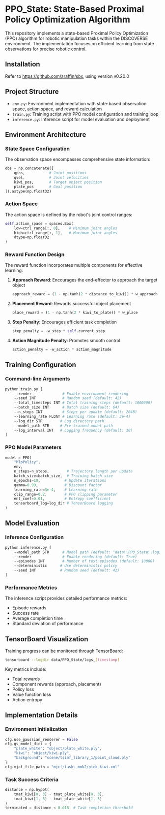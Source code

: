 # PPO_State: State-Based Proximal Policy Optimization Algorithm

This repository implements a state-based Proximal Policy Optimization (PPO) algorithm for robotic manipulation tasks within the DISCOVERSE environment. The implementation focuses on efficient learning from state observations for precise robotic control.

## Installation

Refer to https://github.com/araffin/sbx, using version v0.20.0

## Project Structure

- `env.py`: Environment implementation with state-based observation space, action space, and reward calculation
- `train.py`: Training script with PPO model configuration and training loop
- `inference.py`: Inference script for model evaluation and deployment

## Environment Architecture

### State Space Configuration

The observation space encompasses comprehensive state information:

```python
obs = np.concatenate([
    qpos,           # Joint positions
    qvel,           # Joint velocities
    kiwi_pos,       # Target object position
    plate_pos       # Goal position
]).astype(np.float32)
```

### Action Space

The action space is defined by the robot's joint control ranges:

```python
self.action_space = spaces.Box(
    low=ctrl_range[:, 0],    # Minimum joint angles
    high=ctrl_range[:, 1],   # Maximum joint angles
    dtype=np.float32
)
```

### Reward Function Design

The reward function incorporates multiple components for effective learning:

1. **Approach Reward**: Encourages the end-effector to approach the target object
   ```python
   approach_reward = (1 - np.tanh(2 * distance_to_kiwi)) * w_approach
   ```

2. **Placement Reward**: Rewards successful object placement
   ```python
   place_reward = (1 - np.tanh(2 * kiwi_to_plate)) * w_place
   ```

3. **Step Penalty**: Encourages efficient task completion
   ```python
   step_penalty = -w_step * self.current_step
   ```

4. **Action Magnitude Penalty**: Promotes smooth control
   ```python
   action_penalty = -w_action * action_magnitude
   ```

## Training Configuration

### Command-line Arguments

```bash
python train.py [
    --render              # Enable environment rendering
    --seed INT            # Random seed (default: 42)
    --total_timesteps INT # Total training steps (default: 1000000)
    --batch_size INT      # Batch size (default: 64)
    --n_steps INT         # Steps per update (default: 2048)
    --learning_rate FLOAT # Learning rate (default: 3e-4)
    --log_dir STR        # Log directory path
    --model_path STR     # Pre-trained model path
    --log_interval INT   # Logging frequency (default: 10)
]
```

### PPO Model Parameters

```python
model = PPO(
    "MlpPolicy",
    env,
    n_steps=n_steps,        # Trajectory length per update
    batch_size=batch_size,  # Training batch size
    n_epochs=10,           # Update iterations
    gamma=0.99,            # Discount factor
    learning_rate=3e-4,    # Learning rate
    clip_range=0.2,        # PPO clipping parameter
    ent_coef=0.01,         # Entropy coefficient
    tensorboard_log=log_dir # TensorBoard logging
)
```

## Model Evaluation

### Inference Configuration

```bash
python inference.py [
    --model_path STR      # Model path (default: "data\\PPO_State\\logs_20250514_132028\\final_model.zip")
    --render              # Enable rendering (default: True)
    --episodes INT        # Number of test episodes (default: 10000)
    --deterministic      # Use deterministic policy
    --seed INT           # Random seed (default: 42)
]
```

### Performance Metrics

The inference script provides detailed performance metrics:
- Episode rewards
- Success rate
- Average completion time
- Standard deviation of performance

## TensorBoard Visualization

Training progress can be monitored through TensorBoard:

```bash
tensorboard --logdir data/PPO_State/logs_[timestamp]
```

Key metrics include:
- Total rewards
- Component rewards (approach, placement)
- Policy loss
- Value function loss
- Action entropy

## Implementation Details

### Environment Initialization

```python
cfg.use_gaussian_renderer = False
cfg.gs_model_dict = {
    "plate_white": "object/plate_white.ply",
    "kiwi": "object/kiwi.ply",
    "background": "scene/tsimf_library_1/point_cloud.ply"
}
cfg.mjcf_file_path = "mjcf/tasks_mmk2/pick_kiwi.xml"
```

### Task Success Criteria

```python
distance = np.hypot(
    tmat_kiwi[0, 3] - tmat_plate_white[0, 3],
    tmat_kiwi[1, 3] - tmat_plate_white[1, 3]
)
terminated = distance < 0.018  # Task completion threshold
```

